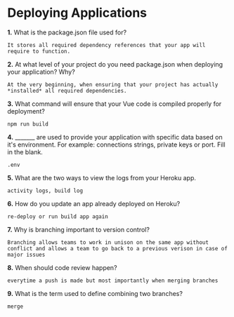 # Deploying Applications

**1.** What is the package.json file used for?
<!-- enter you answer in the space below -->
```
It stores all required dependency references that your app will require to function.
``` 
**2.** At what level of your project do you need package.json when deploying your application? Why?
<!-- enter you answer in the space below -->
```
At the very beginning, when ensuring that your project has actually *installed* all required dependencies.
```
**3.** What command will ensure that your Vue code is compiled properly for deployment?
<!-- enter you answer in the space below -->
```
npm run build
```
**4.** _______ are used to provide your application with specific data based on it's environment. For example: connections strings, private keys or port. Fill in the blank.
<!-- enter you answer in the space below -->
```
.env
```
**5.** What are the two ways to view the logs from your Heroku app.
<!-- enter you answer in the space below -->
```
activity logs, build log
```
**6.** How do you update an app already deployed on Heroku?
<!-- enter you answer in the space below -->
```
re-deploy or run build app again
```
**7.** Why is branching important to version control?
<!-- enter you answer in the space below -->
```
Branching allows teams to work in unison on the same app without conflict and allows a team to go back to a previous verison in case of major issues
```
**8.** When should code review happen?
<!-- enter you answer in the space below -->
```
everytime a push is made but most importantly when merging branches
```
**9.** What is the term used to define combining two branches?
<!-- enter you answer in the space below -->
```
merge
```
